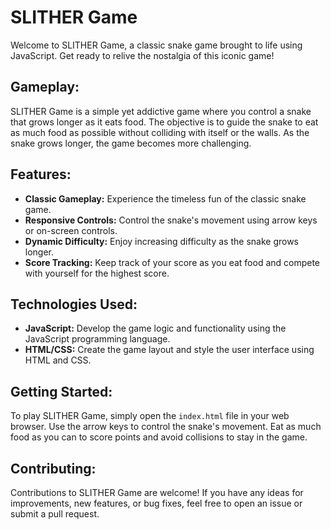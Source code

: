 
# SLITHER Game

Welcome to SLITHER Game, a classic snake game brought to life using JavaScript. Get ready to relive the nostalgia of this iconic game!

## Gameplay:

SLITHER Game is a simple yet addictive game where you control a snake that grows longer as it eats food. The objective is to guide the snake to eat as much food as possible without colliding with itself or the walls. As the snake grows longer, the game becomes more challenging.

## Features:

- **Classic Gameplay:** Experience the timeless fun of the classic snake game.
- **Responsive Controls:** Control the snake's movement using arrow keys or on-screen controls.
- **Dynamic Difficulty:** Enjoy increasing difficulty as the snake grows longer.
- **Score Tracking:** Keep track of your score as you eat food and compete with yourself for the highest score.

## Technologies Used:

- **JavaScript:** Develop the game logic and functionality using the JavaScript programming language.
- **HTML/CSS:** Create the game layout and style the user interface using HTML and CSS.

## Getting Started:

To play SLITHER Game, simply open the `index.html` file in your web browser. Use the arrow keys to control the snake's movement. Eat as much food as you can to score points and avoid collisions to stay in the game.

## Contributing:

Contributions to SLITHER Game are welcome! If you have any ideas for improvements, new features, or bug fixes, feel free to open an issue or submit a pull request.

